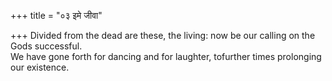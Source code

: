 +++
title = "०३ इमे जीवा"

+++
Divided from the dead are these, the living: now be our calling on the Gods successful.  
     We have gone forth for dancing and for laughter, tofurther times prolonging our existence.